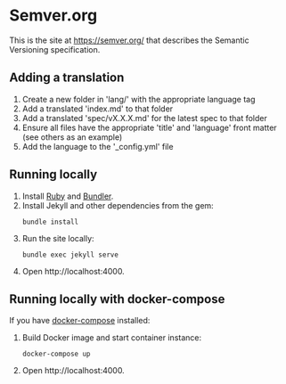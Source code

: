 # Semver.org

This is the site at https://semver.org/ that describes the Semantic Versioning specification.

## Adding a translation

1. Create a new folder in 'lang/' with the appropriate language tag
2. Add a translated 'index.md' to that folder
3. Add a translated 'spec/vX.X.X.md' for the latest spec to that folder
4. Ensure all files have the appropriate 'title' and 'language' front matter (see others as an example)
5. Add the language to the '_config.yml' file

## Running locally

1. Install [Ruby](https://www.ruby-lang.org/en/downloads/) and [Bundler](http://bundler.io/).
2. Install Jekyll and other dependencies from the gem:
   ```
   bundle install
   ```
3. Run the site locally:
   ```
   bundle exec jekyll serve
   ```
4. Open http://localhost:4000.

## Running locally with docker-compose

If you have [docker-compose](https://docs.docker.com/compose/) installed:

1. Build Docker image and start container instance:
   ```
   docker-compose up
   ```
2. Open http://localhost:4000.
